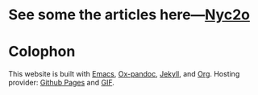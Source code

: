# See some the articles here—[Nyc2o](https://nyc2o.github.io/)

# Colophon
This website is built with [Emacs](https://www.gnu.org/software/emacs/), [Ox-pandoc](https://github.com/kawabata/ox-pandoc), [Jekyll](https://jekyllrb.com/docs/github-pages/), and [Org](https://orgmode.org/). 
Hosting provider: [Github Pages](https://pages.github.com) and [GIF](https://giphy.com/]).
